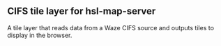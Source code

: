 ## CIFS tile layer for hsl-map-server


A tile layer that reads data from a Waze CIFS source and outputs
tiles to display in the browser.

